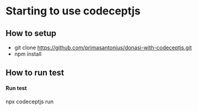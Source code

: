 # Starting to use codeceptjs
 
## How to setup
- git clone https://github.com/primasantonius/donasi-with-codeceptjs.git
- npm install


## How to run test
#### Run test
npx codeceptjs run